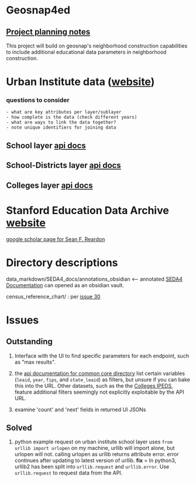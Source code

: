 # Geosnap4ed

## [Project planning notes](https://hackmd.io/CVR4gbd8TsW872VG23OxEA)

This project will build on geosnap's neighborhood construction capabilities to
include additional educational data parameters in neighborhood construction.

# Urban Institute data ([website](educationdata.urban.org))
### questions to consider
    
    - what are key attributes per layer/sublayer
    - how complete is the data (check different years)
    - what are ways to link the data together?
    - note unique identifiers for joining data
     
## School layer [api docs](https://educationdata.urban.org/documentation/schools.html)

## School-Districts layer [api docs](https://educationdata.urban.org/documentation/school-districts.html)
     

## Colleges layer [api docs](https://educationdata.urban.org/documentation/colleges.html)

# Stanford Education Data Archive [website](https://edopportunity.org/)

[google scholar page for Sean F.
Reardon](https://scholar.google.com/citations?hl=en&user=LKx7rDsAAAAJ&view_op=list_works&sortby=pubdate)

# Directory descriptions


data_markdown/SEDA4_docs/annotations_obsidian <-- annotated [SEDA4 Documentation](https://stacks.stanford.edu/file/druid:db586ns4974/seda_documentation_4.0.pdf) can opened as an obsidian vault.
    
census_reference_chart/ : per [issue 30](https://github.com/spatialucr/geosnap4ed/issues/30)<br>

# Issues 
## Outstanding

1) Interface with the UI to find specific parameters for each endpoint, such as
   "max results".
    
2) the [api documentation for common core directory](https://educationdata.urban.org/documentation/school-districts.html#ccd_directory) list certain variables (`leaid`, `year`, `fips`, and `state_leaid`) as filters, but unsure if you can bake this into the URL. Other datasets, such as the the [Colleges IPEDS](https://educationdata.urban.org/documentation/colleges.html#ipeds_directory), feature additional filters seemingly not explicitly exploitable by the API URL.
    
3) examine 'count' and 'next' fields in returned UI JSONs

## Solved
1) python example request on urban institute school layer uses ```from urllib
   import urlopen``` on my machine, urllib will import alone, but urlopen will
   not. calling urlopen as urllib returns attribute error. error continues after
   updating to latest version of urllib. **fix** = In python3, urllib2 has been split into `urllib.request` and
`urllib.error`. Use `urllib.request` to request data from the API.
